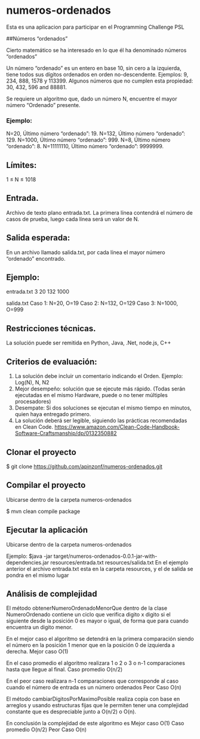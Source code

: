 # numeros-ordenados
Esta es una aplicacion para participar en el Programming Challenge PSL

##Números “ordenados”

Cierto matemático se ha interesado en lo que él ha denominado números “ordenados”

Un número “ordenado” es un entero en base 10, sin cero a la izquierda, tiene todos sus dígitos ordenados en orden no-descendente. Ejemplos: 9, 234, 888, 1578  y 113399. Algunos números que no cumplen esta propiedad: 30, 432, 596 and 88881.

Se requiere un algoritmo que, dado un número N, encuentre el mayor número “Ordenado” presente.

### Ejemplo: 
N=20, Último número “ordenado”: 19.
N=132, Último número “ordenado”: 129.
N=1000, Último número “ordenado”: 999.
N=8, Último número “ordenado”: 8.
N=11111110, Último número “ordenado”: 9999999.

## Límites:
1 ≤ N ≤ 1018

## Entrada.
Archivo de texto plano entrada.txt. La primera línea contendrá el número de casos de prueba, luego cada línea será un valor de N.

## Salida esperada:
En un archivo llamado salida.txt, por cada línea el mayor número “ordenado” encontrado.

## Ejemplo: 
entrada.txt
3
20
132
1000

salida.txt
Caso 1: N=20, O=19
Caso 2: N=132, O=129
Caso 3: N=1000, O=999

## Restricciones técnicas.
La solución puede ser remitida en Python, Java, .Net,  node.js, C++

## Criterios de evaluación:

1. La solución debe incluir un comentario indicando el Orden. Ejemplo: Log(N), N, N2
2. Mejor desempeño: solución que se ejecute más rápido. (Todas serán ejecutadas en el mismo Hardware, puede o no tener múltiples procesadores)
3. Desempate: Si dos soluciones se ejecutan el mismo tiempo en minutos, quien haya entregado primero.
4. La solución deberá ser legible, siguiendo las prácticas recomendadas en Clean Code. https://www.amazon.com/Clean-Code-Handbook-Software-Craftsmanship/dp/0132350882 

## Clonar el proyecto 
$ git clone https://github.com/apinzonf/numeros-ordenados.git

## Compilar el proyecto
Ubicarse dentro de la carpeta numeros-ordenados

$ mvn clean compile package


## Ejecutar la aplicación
Ubicarse dentro de la carpeta numeros-ordenados

Ejemplo:
$java -jar target/numeros-ordenados-0.0.1-jar-with-dependencies.jar resources/entrada.txt resources/salida.txt
En el ejemplo anterior el archivo entrada.txt esta en la carpeta resources, y el de salida se pondra en el mismo lugar


## Análisis de complejidad 
El método obtenerNumeroOrdenadoMenorQue dentro de la clase NumeroOrdenado contiene un ciclo que verifica digito x digito si el siguiente desde la posición 0 es mayor o igual, de forma que para cuando encuentra un digito menor.

En el mejor caso el algoritmo se detendrá en la primera comparación siendo el número en la posición 1 menor que en la posición 0 de izquierda a derecha.
Mejor caso O(1)

En el caso promedio el algoritmo realizara 1 o 2 o 3 o n-1 comparaciones hasta que llegue al final.
Caso promedio O(n/2)

En el peor caso realizara n-1 comparaciones que corresponde al caso cuando el número de entrada es un número ordenados
Peor Caso O(n)

El método cambiarDigitosPorMaximoPosible realiza copia con base en arreglos y usando estructuras fijas que le permiten tener una complejidad constante que es despreciable junto a O(n/2) o  O(n).

En conclusión la complejidad de este algoritmo es 
Mejor caso O(1)
Caso promedio O(n/2)
Peor Caso O(n)
